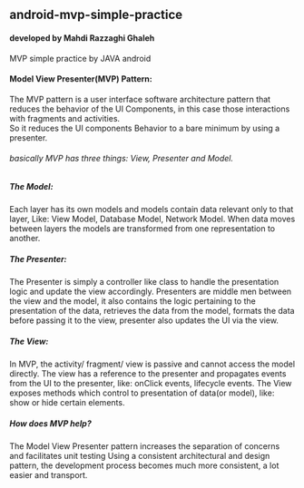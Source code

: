 ## android-mvp-simple-practice


#### developed by **Mahdi Razzaghi Ghaleh**
MVP simple practice by JAVA android

#### Model View Presenter(MVP) Pattern:
The MVP pattern is a user interface software architecture pattern that reduces the behavior of the UI Components, in this case those interactions with fragments and activities.  
So it reduces the UI components Behavior to a bare minimum by using a presenter.

###### basically MVP has three things: View, Presenter and Model.
##### The Model:
Each layer has its own models and models contain data relevant only to that layer,
Like: View Model, Database Model, Network Model. When data moves between layers the models are transformed from one representation to another.
##### The Presenter:
The Presenter is simply a controller like class to handle the presentation logic and update the view accordingly.
Presenters are middle men between the view and the model, it also contains the logic pertaining to the presentation of the data, retrieves the data from the model, formats the data before passing it to the view, presenter also updates the UI via the view.
##### The View:
In MVP, the activity/ fragment/ view is passive and cannot access the model directly.
The view has a reference to the presenter and propagates events from the UI to the presenter, like: onClick events, lifecycle events.
The View exposes methods which control to presentation of data(or model), like: show or hide certain elements.



##### How does MVP help?
The Model View Presenter pattern increases the separation of concerns and facilitates unit testing
Using a consistent architectural and design pattern, the development process becomes much more consistent, a lot easier and transport.


